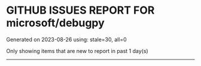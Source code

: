 
# GITHUB ISSUES REPORT FOR microsoft/debugpy


Generated on 2023-08-26 using: stale=30, all=0


Only showing items that are new to report in past 1 day(s)


---
